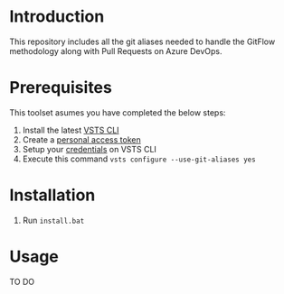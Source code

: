 # Introduction 
This repository includes all the git aliases needed to handle the GitFlow methodology along with Pull Requests on Azure DevOps.

# Prerequisites
This toolset asumes you have completed the below steps:
1. Install the latest [VSTS CLI](https://docs.microsoft.com/en-us/cli/vsts/install?view=vsts-cli-latest)
2. Create a [personal access token](https://docs.microsoft.com/en-us/azure/devops/organizations/accounts/use-personal-access-tokens-to-authenticate?view=azure-devops)
3. Setup your [credentials](https://docs.microsoft.com/en-us/cli/vsts/authenticate?view=vsts-cli-latest) on VSTS CLI
2. Execute this command `vsts configure --use-git-aliases yes`

# Installation
1. Run `install.bat`


# Usage
TO DO